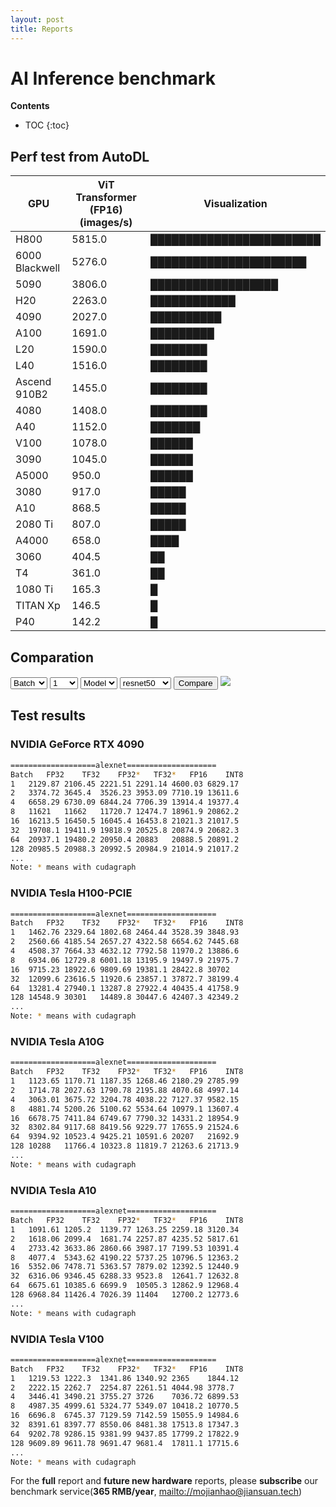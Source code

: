 ```yaml
---
layout: post
title: Reports
---
```


# AI Inference benchmark

**Contents**
* TOC
{:toc}

## Perf test from AutoDL

| GPU                         | ViT Transformer (FP16) (images/s) | Visualization            |
|-----------------------------|-----------------------------------|--------------------------|
| H800                 | 5815.0                            | ████████████████████████ |
| 6000 Blackwell      | 5276.0                            | ██████████████████████   |
| 5090            | 3806.0                            | ██████████████████       |
| H20                  | 2263.0                            | ████████████             |
| 4090            | 2027.0                            | ██████████               |
| A100                 | 1691.0                            | █████████                |
| L20                  | 1590.0                            | ████████                 |
| L40                  | 1516.0                            | ████████                 |
| Ascend 910B2         | 1455.0                            | ████████                 |
| 4080            | 1408.0                            | ████████                 |
| A40                  | 1152.0                            | ███████                  |
| V100                  | 1078.0                            | ██████                   |
| 3090            | 1045.0                            | ██████                   |
| A5000                   | 950.0                             | ██████                   |
| 3080            | 917.0                             | █████                    |
| A10                     | 868.5                             | █████                    |
| 2080 Ti         | 807.0                             | █████                    |
| A4000                   | 658.0                             | ████                     |
| 3060            | 404.5                             | ██                       |
| T4                    | 361.0                             | ██                       |
| 1080 Ti         | 165.3                             | █                        |
| TITAN Xp                    | 146.5                             | █                        |
| P40                   | 142.2                             | █                        |



## Comparation

<select id="l0_name" onchange='name_change("l0")'>
    <option valuse = "GPU">GPU</option>
    <option valuse = "Model">Model</option>
    <option valuse = "Batch" selected>Batch</option>
</select>
<select id="l0_value">
    <option valuse = "1" selected>1</option>
    <option valuse = "2">2</option>
    <option valuse = "4">4</option>
    <option valuse = "8">8</option>
    <option valuse = "16">16</option>
    <option valuse = "32">32</option>
    <option valuse = "64">64</option>
    <option valuse = "128">128</option>
</select>
<select id="l1_name" onchange='name_change("l1")'>
    <option valuse = "GPU">GPU</option>
    <option valuse = "Model" selected>Model</option>
</select>
<select id="l1_value">
    <option valuse = "alexnet" >alexnet</option>
    <option valuse = "googlenet">googlenet</option>
    <option valuse = "resnet18">resnet18</option>
    <option valuse = "resnet50" selected>resnet50</option>
    <option valuse = "resnet101">resnet101</option>
    <option valuse = "resnet152">resnet152</option>
    <option valuse = "vgg16">vgg16</option>
    <option valuse = "vgg19">vgg19</option>
</select>
<button onclick="show_compare()">Compare</button>
<img id="img" src="{{ site.baseurl }}/images/Batch_1_on_Model_resnet50_over_v100.png">
 

## Test results

### NVIDIA GeForce RTX 4090

``` sh
===================alexnet====================
Batch   FP32	TF32	FP32*	TF32*	FP16	INT8
1	2129.87	2106.45	2221.51	2291.14	4600.03	6829.17
2	3374.72	3645.4	3526.23	3953.09	7710.19	13611.6
4	6658.29	6730.09	6844.24	7706.39	13914.4	19377.4
8	11621	11662	11720.7	12474.7	18961.9	20862.2
16	16213.5	16450.5	16045.4	16453.8	21021.3	21017.5
32	19708.1	19411.9	19818.9	20525.8	20874.9	20682.3
64	20937.1	19480.2	20950.4	20883	20888.5	20891.2
128	20985.5	20988.3	20992.5	20984.9	21014.9	21017.2
...
Note: * means with cudagraph
```

### NVIDIA Tesla H100-PCIE

``` sh
===================alexnet====================
Batch	FP32	TF32	FP32*	TF32*	FP16	INT8
1	1462.76	2329.64	1802.68	2464.44	3528.39	3848.93
2	2560.66	4185.54	2657.27	4322.58	6654.62	7445.68
4	4508.37	7664.33	4632.12	7792.58	11970.2	13886.6
8	6934.06	12729.8	6001.18	13195.9	19497.9	21975.7
16	9715.23	18922.6	9809.69	19381.1	28422.8	30702
32	12099.6	23616.5	11920.6	23857.1	37872.7	38199.4
64	13281.4	27940.1	13287.8	27922.4	40435.4	41758.9
128	14548.9	30301	14489.8	30447.6	42407.3	42349.2
...
Note: * means with cudagraph
```

### NVIDIA Tesla A10G
    
```sh
===================alexnet====================
Batch	FP32	TF32	FP32*	TF32*	FP16	INT8
1	1123.65	1170.71	1187.35	1268.46	2180.29	2785.99
2	1714.78	2027.63	1790.78	2195.88	4070.68	4997.14
4	3063.01	3675.72	3204.78	4038.22	7127.37	9582.15
8	4881.74	5200.26	5100.62	5534.64	10979.1	13607.4
16	6678.75	7411.84	6749.67	7790.32	14331.2	18954.9
32	8302.84	9117.68	8419.56	9229.77	17655.9	21524.6
64	9394.92	10523.4	9425.21	10591.6	20207	21692.9
128	10288	11766.4	10323.8	11819.7	21263.6	21713.9
...
Note: * means with cudagraph
```

### NVIDIA Tesla A10
    
```sh
===================alexnet====================
Batch	FP32	TF32	FP32*	TF32*	FP16	INT8
1	1091.61	1205.2	1139.77	1263.25	2259.18	3120.34
2	1618.06	2099.4	1681.74	2257.87	4235.52	5817.61
4	2733.42	3633.86	2860.66	3987.17	7199.53	10391.4
8	4077.4	5343.62	4190.22	5737.25	10796.5	12363.2
16	5352.06	7478.71	5363.57	7879.02	12392.5	12440.9
32	6316.06	9346.45	6288.33	9523.8	12641.7	12632.8
64	6675.61	10385.6	6699.9	10505.3	12862.9	12968.4
128	6968.84	11426.4	7026.39	11404	12700.2	12773.6
...
Note: * means with cudagraph
```

### NVIDIA Tesla V100
    
```sh
===================alexnet====================
Batch	FP32	TF32	FP32*	TF32*	FP16	INT8
1	1219.53	1222.3	1341.86	1340.92	2365	1844.12
2	2222.15	2262.7	2254.87	2261.51	4044.98	3778.7
4	3446.41	3490.21	3755.27	3726	7036.72	6899.53
8	4987.35	4999.61	5324.77	5349.07	10418.2	10770.5
16	6696.8	6745.37	7129.59	7142.59	15055.9	14984.6
32	8391.61	8397.77	8550.06	8481.38	17513.8	17347.3
64	9202.78	9286.15	9381.99	9437.85	17799.2	17822.9
128	9609.89	9611.78	9691.47	9681.4	17811.1	17715.6
...
Note: * means with cudagraph
```

For the **full** report and **future new hardware** reports, please **subscribe** our benchmark service(**365 RMB/year**, [mailto://mojianhao@jiansuan.tech](mailto://mojianhao@jiansuan.tech))
